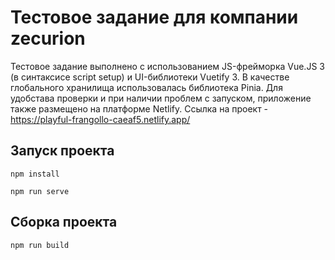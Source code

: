 # Тестовое задание для компании zecurion
Тестовое задание выполнено с использованием JS-фрейморка Vue.JS 3 (в синтаксисе script setup) и UI-библиотеки Vuetify 3. В качестве глобального хранилища использовалась библиотека Pinia.
Для удобстава проверки и при наличии проблем с запуском, приложение также размещено на платформе Netlify. Ссылка на проект - https://playful-frangollo-caeaf5.netlify.app/
## Запуск проекта
```
npm install
```
```
npm run serve
```
## Сборка проекта
```
npm run build
```
